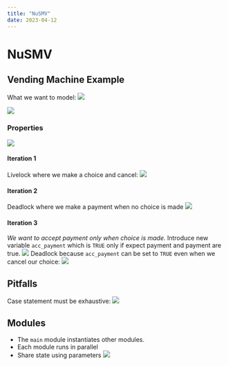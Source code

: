 ```yaml
---
title: "NuSMV"
date: 2023-04-12
---
```

# NuSMV
## Vending Machine Example
What we want to model:
![](https://i.imgur.com/h4DxwCB.png)

![](https://i.imgur.com/VrqaUcj.png)
### Properties
![](https://i.imgur.com/QZsp5lw.png)
#### Iteration 1
Livelock where we make a choice and cancel:
![](https://i.imgur.com/Rfxgite.png)
#### Iteration 2
Deadlock where we make a payment when no choice is made
![](https://i.imgur.com/Vi9xJ32.png)
#### Iteration 3
*We want to accept payment only when choice is made*.
Introduce new variable `acc_payment` which is `TRUE` only if expect payment and payment are true. 
![](https://i.imgur.com/UyFFa8y.png)
Deadlock because `acc_payment` can be set to `TRUE` even when we cancel our choice:
![](https://i.imgur.com/qBabm5n.png)
## Pitfalls
Case statement must be exhaustive:
![](https://i.imgur.com/XOKPCPD.png)
## Modules
- The `main` module instantiates other modules.
- Each module runs in parallel
- Share state using parameters
![](https://i.imgur.com/Zf7geTg.png)
